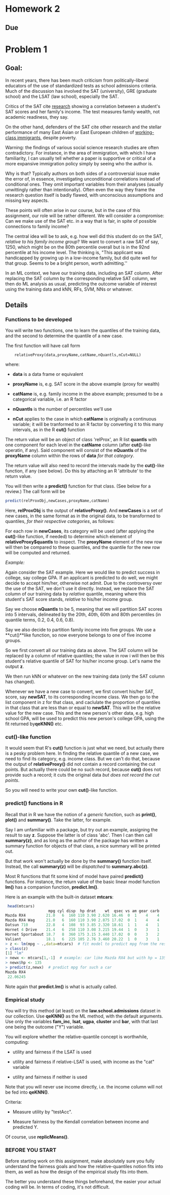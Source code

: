 
# Homework 2

## Due 

# Problem 1

## Goal: 

In recent years, there has been much criticism from politically-liberal
educators of the use of standardized tests as school admissions criteria.
Much of the discussion has involved the SAT (university), GRE (graduate
school) and the LSAT (law school), especially the SAT.

Critics of the SAT cite
[research](https://budgetmodel.wharton.upenn.edu/issues/2021/9/28/is-income-implicit-in-measures-of-student-ability) showing a correlation between a
student's SAT scores and her family's income.  The test measures family
wealth, not academic readiness, they say.

On the other hand, defenders of the SAT cite other research and the
stellar performance of many East Asian or East European children of
[working-class
immigrants](https://www.refinery29.com/en-us/2019/03/228192/stuyvesant-high-school-black-asian-students),
despite poverty.

Warning: the findings of various social science research studies are
often contradictory.  For instance, in the area of immigration, with
which I have familiarity, I can usually tell whether a paper is
supportive or critical of a more expansive immigration policy simply by
seeing who the author is.

Why is that?  Typically authors on both sides of a controversial issue
make the error of, in essence, investigating unconditional correlations
instead of conditional ones.  They omit important variables from their
analyses (usually unwittingly rather than intentionally). Often even the
way they frame the research question itself is badly flawed, with
unconscious assumptions and missing key aspects.

These points will often arise in our course, but in the case of this
assignment, our role will be rather different.  We will consider a
compromise: Can we make use of the SAT etc. in a way that is fair, in
spite of possible connections to family income?

The central idea will be to ask, e.g. how well did this student do on
the SAT, *relative to his family income group*?   We want to convert a
raw SAT of say, 1250, which might be on the 80th percentile overall but
is in the 92nd percentile at his income level.  The thinking is, "This
applicant was handicapped by growing up in a low-income family, but did
quite well for that group.  Seems to be a bright person, worth
admitting.''

In an ML context, we have our training data, including an SAT column.
After replacing the SAT column by the corresponding relative SAT column,
we then do ML analysis as usual, predicting the outcome variable of
interest using the training data and kNN, RFs, SVM, NNs or whatever.

## Details

### Functions to be developed

You will write two functions, one to learn the quantiles of the training
data, and the second to determine the quantile of a new case.

The first function will have call form 

```,r
    relativeProxy(data,proxyName,catName,nQuantls,nCut=NULL)
```

where:

* **data** is a data frame or equivalent

* **proxyName** is, e.g. SAT score in the above example (proxy
for wealth)

* **catName** is, e.g. family income in the above example; presumed to
  be a categorical variable, i.e. an R factor

* **nQuantls** is the number of percentiles we'll use

* **nCut** applies to the case in which **catName** is originally a
  continuous variable; it will be tranformed to an R factor by
converting it to this many intervals, as in the R **cut()** function 

The return value will be an object of class 'relProx', an R list
**quantls** with one component for each level in the **catName** column
(after **cut()**-like operatin, if any).  Said component will consist of
the **nQuantls** of the **proxyName** column within the rows of **data**
*for that category*.

The return value will also need to record the intervals made by the
**cut()**-like function, if any (see below).  Do this by attaching an R
'attribute' to the return value.

You will then write a **predict()** function for that class.  (See
below for a review.)  The call form will be

``` r
predict(relProxObj,newCases,proxyName,catName)
```

Here, **relProxObj** is the output of **relativeProxy()**. And **newCases**
is a set of new cases, in the same format as in the original data,
to be transformed to quantiles, *for their
respective categories*, as follows:

For each row in **newCases**, its category will be used (after applying
the **cut()**-like function, if needed) to determine which element of
**relativeProxy$quantls** to inspect.  The **proxyName** element of the
new row will then be compared to these quantiles, and the quantile for
the new row will be computed and returned.

*Example:*

Again consider the SAT example.  Here we would like to predict success
in college, say college GPA.  If an applicant is predicted to do well,
we might decide to accept him/her, otherwise not admit.  Due to the
controversy over the use of the SAT, we don't use it directly.  Instead,
we replace the SAT column of our training data by *relative* quantile,
meaning where this student's SAT score stands, *relative* to his/her
income group.

Say we choose **nQuantls** to be 5, meaning that we will partition SAT
scores into 5 intervals, delineated by the 20th, 40th, 60th and 80th
percentiles (in quantile terms, 0.2, 0.4, 0.6, 0.8).

Say we also decide to partition family income into five groups.  We use a
**cut()**like function, so now everyone belongs to one of five income
groups.

So we first convert all our training data as above.  The SAT column will
be replaced by a column of relative quantiles; the value in row i will
then be this student's relative quantile of SAT for his/her income
group.  Let's name the output **z**.

We then run kNN or whatever on the new training data (only the SAT
column has changed).

Whenever we have a new case to convert, we first convert his/her SAT,
score, say **newSAT**, to its corresponding income class.  We then go to
the list component in z for that class, and caclulate the proportion of
quantiles in that class that are less than or equal to **newSAT**.  This
will be the relative value for the new case.  This and the new person's 
other data, e.g. high school GPA, will be used to predict this new
person's college GPA, using the fit returned by**qeKNN()** etc.

### **cut()**-like function

It would seem that R's **cut()** function is just what we need, but
actually there is a pesky problem here.  In finding the relative
quantile of a new case, we need to find its category, e.g. income class.
But we can't do that, because the output of **relativeProxy()** did not
contain a record containing the cut points.  But actually there could be
no such record, because **cut()** does not provide such a record; it
cuts the original data *but does not record the cut points*.

So you will need to write your own **cut()**-like function.

### predict() functions in R

Recall that in R we have the notion of a *generic* function, such as
**print()**, **plot()** and **summary()**.  Take the latter, for
example.

Say I am unfamiliar with a package, but try out an example, assigning the
result to say **z**.  Suppose the latter is of class 'abc'.  Then
I can then call **summary(z)**, and as long as the author of the package
has written a summary function for objects of that class, a nice summary
will be printed out.

But that work won't actually be done by the **summary()** function
itself.  Instead, the call **summary(z)** will be *dispatched* to
**summary.abc(z)**.

Most R functions that fit some kind of model have paired **predict()**
functions.  For instance, the return value of the basic linear model
function **lm()** has a companion function, **predict.lm()**.

Here is an example with the built-in dataset **mtcars**:

``` r
 head(mtcars)
                   mpg cyl disp  hp drat    wt  qsec vs am gear carb
Mazda RX4         21.0   6  160 110 3.90 2.620 16.46  0  1    4    4
Mazda RX4 Wag     21.0   6  160 110 3.90 2.875 17.02  0  1    4    4
Datsun 710        22.8   4  108  93 3.85 2.320 18.61  1  1    4    1
Hornet 4 Drive    21.4   6  258 110 3.08 3.215 19.44  1  0    3    1
Hornet Sportabout 18.7   8  360 175 3.15 3.440 17.02  0  0    3    2
Valiant           18.1   6  225 105 2.76 3.460 20.22  1  0    3    1
> z <- lm(mpg ~ .,data=mtcars)  # fit model to predict mpg from the rest
> class(z)
[1] "lm"
> newx <- mtcars[1,-1]  # example: car like Mazda RX4 but with hp = 135
> newx$hp <- 135
> predict(z,newx)  # predict mpg for such a car
Mazda RX4 
 22.06245 
```

Note again that **predict.lm()** is what is actually called.

### Empirical study

You will try this method (at least) on the **law.school.admissions**
dataset in our collection.  Use **qeKNN()** as the ML method, with the
default arguments.  Use only the variables **fam_inc**, **lsat**,
**ugpa**, **cluster** and **bar**, with that last one being the outcome
("Y") variable.  

You will explore whether the relative-quantile concept is worthwhile,
computing:

* utility and fairness if the LSAT is used

* utility and fairness if relative-LSAT is used, with income as the "cat"
  variable

* utility and fairness if neither is used

Note that you will never use income directly, i.e. the income column
will not be fed into **qeKNN()**.

Criteria:

* Measure utility by "testAcc".

* Measure fairness by the Kendall correlation between income and predicted Y.

Of course, use **replicMeans()**.

### BEFORE YOU START

Before starting work on this assignment, make absolutely sure you fully
understand the fairness goals and how the relative-quantiles notion fits
into them, as well as how the design of the empirical study fits into
them. 

The better you understand these things beforehand, the easier your
actual coding will be.  In terms of coding, it's not difficult. 

